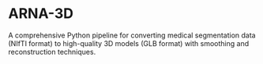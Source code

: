 # ARNA-3D
A comprehensive Python pipeline for converting medical segmentation data (NIfTI format) to high-quality 3D models (GLB format) with smoothing and reconstruction techniques.
